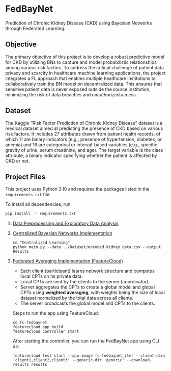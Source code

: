 # FedBayNet
Prediction of Chronic Kidney Disease (CKD) using Bayesian Networks through Federated Learning.

## Objective
The primary objective of this project is to develop a robust predictive model for CKD by utilizing BNs to capture and model probabilistic relationships among various risk factors. To address the critical challenge of patient data privacy and scarcity in healthcare machine learning applications, the project integrates a FL approach that enables multiple healthcare institutions to collaboratively train the BN model on decentralized data. This ensures that sensitive patient data is never exposed outside the source institution, minimizing the risk of data breaches and unauthorized access. 

## Dataset
The Kaggle “Risk Factor Prediction of Chronic Kidney Disease” dataset is a medical dataset aimed at predicting the presence of CKD based on various risk factors. It includes 27 attributes drawn from patient health records, of which 11 are binary indicators (e.g., presence of hypertension, diabetes, or anemia) and 16 are categorical or interval-based variables (e.g., specific gravity of urine, serum creatinine, and age). The target variable is the class attribute, a binary indicator specifying whether the patient is affected by CKD or not.

## Project Files
This project uses Python 3.10 and requires the packages listed in the `requirements.txt` file.

To install all dependencies, run:

```bash
pip install -r requirements.txt
```

1. [Data Preprocessing and Exploratory Data Analysis](./Exploratory%20Data%20Analysis)
2. [Centralized Bayesian Networks Implementation](./Centralized%20Learning)
   ```
   cd "Centralized Learning"
   python main.py --data ../Dataset/encoded_kidney_data.csv --output Results
   ```
3. [Federated Averaging Implementation (FeatureCloud)](./fc-fedbaynet)
   - Each client (participant) learns network structure and computes local CPTs on its private data.
   - Local CPTs are sent by the clients to the server (coordinator).
   - Server aggregates the CPTs to create a global model and global CPTs using **weighted averaging**, with weights being the size of local dataset normalized by the total data across all clients.
   - The server broadcasts the global model and CPTs to the clients.
  
   Steps to run the app using FeatureCloud:
   ```
   cd fc-fedbaynet
   featurecloud app build
   featurecloud controller start
   ```
   After starting the controller, you can run the FedBayNet app using CLI as:
   ```
   featurecloud test start --app-image fc-fedbaynet_iter --client-dirs 'client1,client2,client3' --generic-dir 'generic' --download-results results
   ```
   

